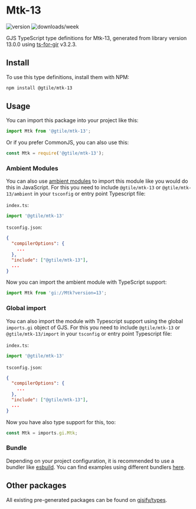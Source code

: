 
# Mtk-13

![version](https://img.shields.io/npm/v/@gtile/mtk-13)
![downloads/week](https://img.shields.io/npm/dw/@gtile/mtk-13)


GJS TypeScript type definitions for Mtk-13, generated from library version 13.0.0 using [ts-for-gir](https://github.com/gjsify/ts-for-gir) v3.2.3.


## Install

To use this type definitions, install them with NPM:
```bash
npm install @gtile/mtk-13
```

## Usage

You can import this package into your project like this:
```ts
import Mtk from '@gtile/mtk-13';
```

Or if you prefer CommonJS, you can also use this:
```ts
const Mtk = require('@gtile/mtk-13');
```

### Ambient Modules

You can also use [ambient modules](https://github.com/gjsify/ts-for-gir/tree/main/packages/cli#ambient-modules) to import this module like you would do this in JavaScript.
For this you need to include `@gtile/mtk-13` or `@gtile/mtk-13/ambient` in your `tsconfig` or entry point Typescript file:

`index.ts`:
```ts
import '@gtile/mtk-13'
```

`tsconfig.json`:
```json
{
  "compilerOptions": {
    ...
  },
  "include": ["@gtile/mtk-13"],
  ...
}
```

Now you can import the ambient module with TypeScript support: 

```ts
import Mtk from 'gi://Mtk?version=13';
```

### Global import

You can also import the module with Typescript support using the global `imports.gi` object of GJS.
For this you need to include `@gtile/mtk-13` or `@gtile/mtk-13/import` in your `tsconfig` or entry point Typescript file:

`index.ts`:
```ts
import '@gtile/mtk-13'
```

`tsconfig.json`:
```json
{
  "compilerOptions": {
    ...
  },
  "include": ["@gtile/mtk-13"],
  ...
}
```

Now you have also type support for this, too:

```ts
const Mtk = imports.gi.Mtk;
```

### Bundle

Depending on your project configuration, it is recommended to use a bundler like [esbuild](https://esbuild.github.io/). You can find examples using different bundlers [here](https://github.com/gjsify/ts-for-gir/tree/main/examples).

## Other packages

All existing pre-generated packages can be found on [gjsify/types](https://github.com/gjsify/types).

